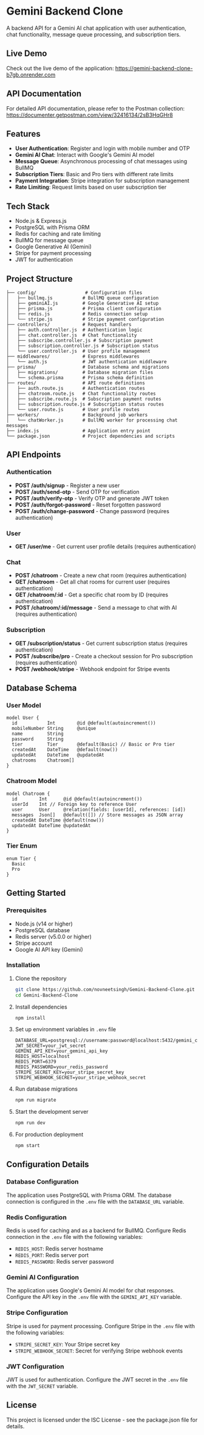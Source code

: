# Gemini Backend Clone

A backend API for a Gemini AI chat application with user authentication, chat functionality, message queue processing, and subscription tiers.

## Live Demo

Check out the live demo of the application: https://gemini-backend-clone-b7gb.onrender.com

## API Documentation

For detailed API documentation, please refer to the Postman collection: https://documenter.getpostman.com/view/32416134/2sB3HqGHr8

## Features

- **User Authentication**: Register and login with mobile number and OTP
- **Gemini AI Chat**: Interact with Google's Gemini AI model
- **Message Queue**: Asynchronous processing of chat messages using BullMQ
- **Subscription Tiers**: Basic and Pro tiers with different rate limits
- **Payment Integration**: Stripe integration for subscription management
- **Rate Limiting**: Request limits based on user subscription tier

## Tech Stack

- Node.js & Express.js
- PostgreSQL with Prisma ORM
- Redis for caching and rate limiting
- BullMQ for message queue
- Google Generative AI (Gemini)
- Stripe for payment processing
- JWT for authentication

## Project Structure

```
├── config/                  # Configuration files
│   ├── bullmq.js           # BullMQ queue configuration
│   ├── geminiAI.js         # Google Generative AI setup
│   ├── prisma.js           # Prisma client configuration
│   ├── redis.js            # Redis connection setup
│   └── stripe.js           # Stripe payment configuration
├── controllers/            # Request handlers
│   ├── auth.controller.js  # Authentication logic
│   ├── chat.controller.js  # Chat functionality
│   ├── subscribe.controller.js # Subscription payment
│   ├── subscription.controller.js # Subscription status
│   └── user.controller.js  # User profile management
├── middlewares/            # Express middlewares
│   └── auth.js             # JWT authentication middleware
├── prisma/                 # Database schema and migrations
│   ├── migrations/         # Database migration files
│   └── schema.prisma       # Prisma schema definition
├── routes/                 # API route definitions
│   ├── auth.route.js       # Authentication routes
│   ├── chatroom.route.js   # Chat functionality routes
│   ├── subscribe.route.js  # Subscription payment routes
│   ├── subscription.route.js # Subscription status routes
│   └── user.route.js       # User profile routes
├── workers/                # Background job workers
│   └── chatWorker.js       # BullMQ worker for processing chat messages
├── index.js                # Application entry point
└── package.json            # Project dependencies and scripts
```

## API Endpoints

### Authentication

- **POST /auth/signup** - Register a new user
- **POST /auth/send-otp** - Send OTP for verification
- **POST /auth/verify-otp** - Verify OTP and generate JWT token
- **POST /auth/forgot-password** - Reset forgotten password
- **POST /auth/change-password** - Change password (requires authentication)

### User

- **GET /user/me** - Get current user profile details (requires authentication)

### Chat

- **POST /chatroom** - Create a new chat room (requires authentication)
- **GET /chatroom** - Get all chat rooms for current user (requires authentication)
- **GET /chatroom/:id** - Get a specific chat room by ID (requires authentication)
- **POST /chatroom/:id/message** - Send a message to chat with AI (requires authentication)

### Subscription

- **GET /subscription/status** - Get current subscription status (requires authentication)
- **POST /subscribe/pro** - Create a checkout session for Pro subscription (requires authentication)
- **POST /webhook/stripe** - Webhook endpoint for Stripe events

## Database Schema

### User Model

```prisma
model User {
  id           Int        @id @default(autoincrement())
  mobileNumber String     @unique
  name         String
  password     String
  tier         Tier       @default(Basic) // Basic or Pro tier
  createdAt    DateTime   @default(now())
  updatedAt    DateTime   @updatedAt
  chatrooms    Chatroom[]
}
```

### Chatroom Model

```prisma
model Chatroom {
  id        Int      @id @default(autoincrement())
  userId    Int // Foreign key to reference User
  user      User     @relation(fields: [userId], references: [id])
  messages  Json[]   @default([]) // Store messages as JSON array
  createdAt DateTime @default(now())
  updatedAt DateTime @updatedAt
}
```

### Tier Enum

```prisma
enum Tier {
  Basic
  Pro
}
```

## Getting Started

### Prerequisites

- Node.js (v14 or higher)
- PostgreSQL database
- Redis server (v5.0.0 or higher)
- Stripe account
- Google AI API key (Gemini)

### Installation

1. Clone the repository

   ```bash
   git clone https://github.com/novneetsingh/Gemini-Backend-Clone.git
   cd Gemini-Backend-Clone
   ```

2. Install dependencies

   ```bash
   npm install
   ```

3. Set up environment variables in `.env` file

   ```
   DATABASE_URL=postgresql://username:password@localhost:5432/gemini_clone
   JWT_SECRET=your_jwt_secret
   GEMINI_API_KEY=your_gemini_api_key
   REDIS_HOST=localhost
   REDIS_PORT=6379
   REDIS_PASSWORD=your_redis_password
   STRIPE_SECRET_KEY=your_stripe_secret_key
   STRIPE_WEBHOOK_SECRET=your_stripe_webhook_secret

   ```

4. Run database migrations

   ```bash
   npm run migrate
   ```

5. Start the development server

   ```bash
   npm run dev
   ```

6. For production deployment
   ```bash
   npm start
   ```

## Configuration Details

### Database Configuration

The application uses PostgreSQL with Prisma ORM. The database connection is configured in the `.env` file with the `DATABASE_URL` variable.

### Redis Configuration

Redis is used for caching and as a backend for BullMQ. Configure Redis connection in the `.env` file with the following variables:

- `REDIS_HOST`: Redis server hostname
- `REDIS_PORT`: Redis server port
- `REDIS_PASSWORD`: Redis server password

### Gemini AI Configuration

The application uses Google's Gemini AI model for chat responses. Configure the API key in the `.env` file with the `GEMINI_API_KEY` variable.

### Stripe Configuration

Stripe is used for payment processing. Configure Stripe in the `.env` file with the following variables:

- `STRIPE_SECRET_KEY`: Your Stripe secret key
- `STRIPE_WEBHOOK_SECRET`: Secret for verifying Stripe webhook events

### JWT Configuration

JWT is used for authentication. Configure the JWT secret in the `.env` file with the `JWT_SECRET` variable.

## License

This project is licensed under the ISC License - see the package.json file for details.
